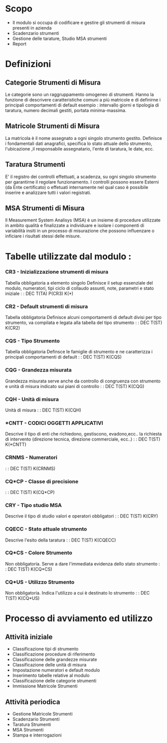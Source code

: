 # Scopo
 * Il modulo si occupa di codificare e gestire gli strumenti di misura presenti in azienda
 * Scadenzario strumenti
 * Gestione delle tarature, Studio MSA strumenti
 * Report


# Definizioni
## Categorie Strumenti di Misura
 Le categorie sono un raggruppamento omogeneo di strumenti.
Hanno la funzione di descrivere caratteristiche comuni a più matricole e di definirne i principali comportamenti di default
  esempio :  intervallo giorni e tipologia di taratura, numero decimali gestiti, portata minima-massima.

## Matricole Strumenti di Misura
La matricola è il nome assegnato a ogni singolo strumento gestito.
Definisce i fondamentali dati anagrafici, specifica lo stato attuale dello strumento, l'ubicazione ,il responsabile assegnatario, l'ente di taratura, le date, ecc.

## Taratura Strumenti
E' il registro dei controlli effettuati, a scadenza, su ogni singolo strumento per garantirne il regolare funzionamento.
I controlli possono essere Esterni (da Ente certificato) o effetuati internamente nel qual caso è possibile inserire e analizzare tutti i valori registrati.

## MSA Strumenti di Misura
Il Measurement System Analisys (MSA) è un insieme di procedure utilizzate in ambito qualità e finalizzate a individuare e isolare i componenti di variabilità insiti in un processo di misurazione che possono influenzare o inficiare i risultati stessi delle misure.


# Tabelle utilizzate dal modulo : 
### CR3 - Inizializzazione strumenti di misura
Tabella obbligatoria a elemento singolo
Definisce il setup essenziale del modulo, numeratori, tipi ciclo di collaudo assunti, note, parametri e stato iniziale
 :  : DEC T(TA) P(CR3) K(*)

### CR2 - Default strumenti di misura
Tabella obbligatoria
Definisce alcuni comportamenti di default divisi per tipo strumento, va compilata e legata alla tabella del tipo strumento
 :  : DEC T(ST) K(CR2)

### CQS - Tipo Strumento
Tabella obbligatoria
Definsce le famiglie di strumento e ne caratterizza i principali comportamenti di default
 :  : DEC T(ST) K(CQS)

### CQG - Grandezza misurata
Grandezza misurata serve anche da controllo di congruenza con strumento e unità di misura indicato sui piani di controllo
 :  : DEC T(ST) K(CQG)

### CQH - Unità di misura
Unità di misura
 :  : DEC T(ST) K(CQH)

### *CNTT - CODICI OGGETTI APPLICATIVI
Descrive il tipo di enti che richiedono, gestiscono, evadono,ecc.. la  richiesta di intervento (direzione tecnica, direzione commerciale, ecc..)
 :  : DEC T(ST) K(*CNTT)

### CRNMS - Numeratori
 :  : DEC T(ST) K(CRNMS)

### CQ*CP - Classe di precisione
 :  : DEC T(ST) K(CQ*CP)

### CRY   - Tipo studio MSA
Descrive il tipo di studio valori e operatori obbligatori
 :  : DEC T(ST) K(CRY)

### CQECC - Stato attuale strumento
Descrive l'esito della taratura
 :  : DEC T(ST) K(CQECC)

### CQ*CS - Colore Strumento
Non obbligatoria. Serve a dare l'immediata evidenza dello stato strumento
 :  : DEC T(ST) K(CQ*CS)

### CQ*US - Utilizzo Strumento
Non obbligatoria. Indica l'utilizzo a cui è destinato lo strumento
 :  : DEC T(ST) K(CQ*US)

# Processo di avviamento ed utilizzo
## Attività iniziale
 * Classificazione tipi di strumento
 * Classificazione procedure di riferimento
 * Classificazione delle grandezze misurate
 * Classificazione delle unità di misura
 * Impostazione numeratori e default modulo
 * Inserimento tabelle relative al modulo
 * Classificazione delle categorie strumenti
 * Immissione Matricole Strumenti

## Attività periodica
 * Gestione Matricole Strumenti
 * Scadenzario Strumenti
 * Taratura Strumenti
 * MSA Strumenti
 * Stampa e interrogazioni
